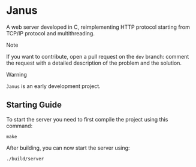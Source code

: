 # Janus
A web server developed in C, reimplementing HTTP protocol starting from TCP/IP protocol and multithreading.

> [!NOTE]
> If you want to contribute, open a pull request on the `dev` branch: comment the request with a detailed description of the problem and the solution.

> [!WARNING]
> `Janus` is an early development project.


## Starting Guide
To start the server you need to first compile the project using this command:
```
make
```
After building, you can now start the server using:
```
./build/server
```

